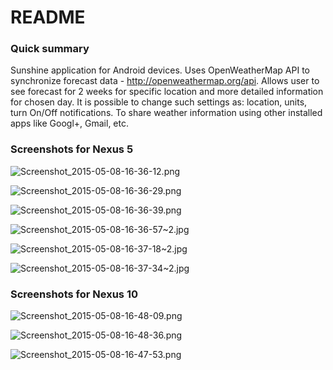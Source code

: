 # README #

### Quick summary ###

Sunshine application for Android devices. 
Uses OpenWeatherMap API to synchronize forecast data - http://openweathermap.org/api. Allows user to see forecast for 2 weeks for specific location and more detailed information for chosen day. 
It is possible to change such settings as: location, units, turn On/Off notifications.
To share weather information using other installed apps like Googl+, Gmail, etc. 

### Screenshots for Nexus 5 ###

![Screenshot_2015-05-08-16-36-12.png](https://bitbucket.org/repo/RjKoox/images/1222951698-Screenshot_2015-05-08-16-36-12.png)

![Screenshot_2015-05-08-16-36-29.png](https://bitbucket.org/repo/RjKoox/images/2616452002-Screenshot_2015-05-08-16-36-29.png)

![Screenshot_2015-05-08-16-36-39.png](https://bitbucket.org/repo/RjKoox/images/2022225402-Screenshot_2015-05-08-16-36-39.png)

![Screenshot_2015-05-08-16-36-57~2.jpg](https://bitbucket.org/repo/RjKoox/images/2104876600-Screenshot_2015-05-08-16-36-57~2.jpg)

![Screenshot_2015-05-08-16-37-18~2.jpg](https://bitbucket.org/repo/RjKoox/images/3793521772-Screenshot_2015-05-08-16-37-18~2.jpg)

![Screenshot_2015-05-08-16-37-34~2.jpg](https://bitbucket.org/repo/RjKoox/images/1158512198-Screenshot_2015-05-08-16-37-34~2.jpg)

### Screenshots for Nexus 10 ###


![Screenshot_2015-05-08-16-48-09.png](https://bitbucket.org/repo/RjKoox/images/1127907776-Screenshot_2015-05-08-16-48-09.png)

![Screenshot_2015-05-08-16-48-36.png](https://bitbucket.org/repo/RjKoox/images/1665309336-Screenshot_2015-05-08-16-48-36.png)

![Screenshot_2015-05-08-16-47-53.png](https://bitbucket.org/repo/RjKoox/images/424564596-Screenshot_2015-05-08-16-47-53.png)
